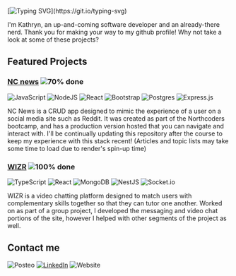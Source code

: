 [![Typing SVG](https://readme-typing-svg.demolab.com?font=Finlandica&size=30&pause=1000&color=FFCB12&vCenter=true&repeat=false&width=435&lines=Hello%2C+world!)](https://git.io/typing-svg)  

I'm Kathryn, an up-and-coming software developer and an already-there nerd. Thank you for making your way to my github profile! Why not take a look at some of these projects?

## Featured Projects

### [NC news](https://gentle-rabanadas-6dbca4.netlify.app/) ![70% done](https://markdone.org/progress/70.png)

![JavaScript](https://img.shields.io/badge/javascript-%23323330.svg?style=for-the-badge&logo=javascript&logoColor=%23F7DF1E)
![NodeJS](https://img.shields.io/badge/node.js-6DA55F?style=for-the-badge&logo=node.js&logoColor=white)
![React](https://img.shields.io/badge/react-%2320232a.svg?style=for-the-badge&logo=react&logoColor=%2361DAFB)
![Bootstrap](https://img.shields.io/badge/bootstrap-%238511FA.svg?style=for-the-badge&logo=bootstrap&logoColor=white)
![Postgres](https://img.shields.io/badge/postgres-%23316192.svg?style=for-the-badge&logo=postgresql&logoColor=white)
![Express.js](https://img.shields.io/badge/express.js-%23404d59.svg?style=for-the-badge&logo=express&logoColor=%2361DAFB)  

NC News is a CRUD app designed to mimic the experience of a user on a social media site such as Reddit. It was created as part of the Northcoders bootcamp, and has a production version hosted that you can navigate and interact with. I'll be continually updating this repository after the course to keep my experience with this stack recent! (Articles and topic lists may take some time to load due to render's spin-up time)


### [WIZR](https://www.northcoders.com/blog/wizr/) ![100% done](https://markdone.org/progress/100.png)    

![TypeScript](https://img.shields.io/badge/typescript-%23007ACC.svg?style=for-the-badge&logo=typescript&logoColor=white)
![React](https://img.shields.io/badge/react-%2320232a.svg?style=for-the-badge&logo=react&logoColor=%2361DAFB)
![MongoDB](https://img.shields.io/badge/MongoDB-%234ea94b.svg?style=for-the-badge&logo=mongodb&logoColor=white)
![NestJS](https://img.shields.io/badge/nestjs-%23E0234E.svg?style=for-the-badge&logo=nestjs&logoColor=white)
![Socket.io](https://img.shields.io/badge/Socket.io-black?style=for-the-badge&logo=socket.io&badgeColor=010101)  

WIZR is a video chatting platform designed to match users with complementary skills together so that they can tutor one another. Worked on as part of a group project, I developed the messaging and video chat portions of the site, however I helped with other segments of the project as well.

## Contact me

![Posteo](https://img.shields.io/badge/Email-kshbarge@posteo.net-green)
[![LinkedIn](https://img.shields.io/badge/LinkedIn-Kathryn_Barge-blue)](https://www.linkedin.com/in/kathryn-barge-8ab5b5264/)
![Website](https://img.shields.io/badge/Portfolio_Site-Coming_soon!-red)
